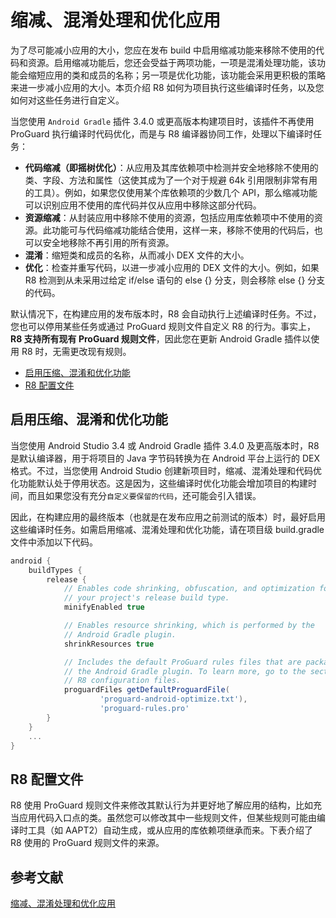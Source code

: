 # 缩减、混淆处理和优化应用

为了尽可能减小应用的大小，您应在发布 build 中启用缩减功能来移除不使用的代码和资源。启用缩减功能后，您还会受益于两项功能，一项是混淆处理功能，该功能会缩短应用的类和成员的名称；另一项是优化功能，该功能会采用更积极的策略来进一步减小应用的大小。本页介绍 R8 如何为项目执行这些编译时任务，以及您如何对这些任务进行自定义。

当您使用 `Android Gradle` 插件 3.4.0 或更高版本构建项目时，该插件不再使用 ProGuard 执行编译时代码优化，而是与 R8 编译器协同工作，处理以下编译时任务：

* **代码缩减（即摇树优化）**：从应用及其库依赖项中检测并安全地移除不使用的类、字段、方法和属性（这使其成为了一个对于规避 64k 引用限制非常有用的工具）。例如，如果您仅使用某个库依赖项的少数几个 API，那么缩减功能可以识别应用不使用的库代码并仅从应用中移除这部分代码。
* **资源缩减**：从封装应用中移除不使用的资源，包括应用库依赖项中不使用的资源。此功能可与代码缩减功能结合使用，这样一来，移除不使用的代码后，也可以安全地移除不再引用的所有资源。
* **混淆**：缩短类和成员的名称，从而减小 DEX 文件的大小。
* **优化**：检查并重写代码，以进一步减小应用的 DEX 文件的大小。例如，如果 R8 检测到从未采用过给定 if/else 语句的 else {} 分支，则会移除 else {} 分支的代码。

默认情况下，在构建应用的发布版本时，R8 会自动执行上述编译时任务。不过，您也可以停用某些任务或通过 ProGuard 规则文件自定义 R8 的行为。事实上，**R8 支持所有现有 ProGuard 规则文件**，因此您在更新 Android Gradle 插件以使用 R8 时，无需更改现有规则。

* [启用压缩、混淆和优化功能](#enable)
* [R8 配置文件](#configuration-files)

## <a name="enable">启用压缩、混淆和优化功能<a/>

当您使用 Android Studio 3.4 或 Android Gradle 插件 3.4.0 及更高版本时，R8 是默认编译器，用于将项目的 Java 字节码转换为在 Android 平台上运行的 DEX 格式。不过，当您使用 Android Studio 创建新项目时，缩减、混淆处理和代码优化功能默认处于停用状态。这是因为，这些编译时优化功能会增加项目的构建时间，而且如果您没有充分`自定义要保留的代码`，还可能会引入错误。

因此，在构建应用的最终版本（也就是在发布应用之前测试的版本）时，最好启用这些编译时任务。如需启用缩减、混淆处理和优化功能，请在项目级 build.gradle 文件中添加以下代码。

```groovy
android {
    buildTypes {
        release {
            // Enables code shrinking, obfuscation, and optimization for only
            // your project's release build type.
            minifyEnabled true

            // Enables resource shrinking, which is performed by the
            // Android Gradle plugin.
            shrinkResources true

            // Includes the default ProGuard rules files that are packaged with
            // the Android Gradle plugin. To learn more, go to the section about
            // R8 configuration files.
            proguardFiles getDefaultProguardFile(
                    'proguard-android-optimize.txt'),
                    'proguard-rules.pro'
        }
    }
    ...
}
```

## <a name="configuration-files">R8 配置文件<a/>

R8 使用 ProGuard 规则文件来修改其默认行为并更好地了解应用的结构，比如充当应用代码入口点的类。虽然您可以修改其中一些规则文件，但某些规则可能由编译时工具（如 AAPT2）自动生成，或从应用的库依赖项继承而来。下表介绍了 R8 使用的 ProGuard 规则文件的来源。
































## 参考文献

[缩减、混淆处理和优化应用](https://developer.android.google.cn/studio/build/shrink-code)